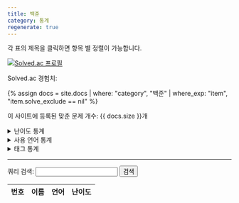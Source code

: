 ```yaml
---
title: 백준
category: 통계
regenerate: true
---
```


<script>
    var diffs = [
        "bronze",
        "silver",
        "gold",
        "platinum",
        "diamond",
        "ruby"
    ];
    var diff_names = [
        "Bronze",
        "Silver",
        "Gold",
        "Platinum",
        "Diamond",
        "Ruby"
    ];
    var roman = ["V", "IV", "III", "II", "I"];

    //if (document.location.href.indexOf("orb-h.github.io") > -1) {
        window.onload = async function(){
            // difficulty
            var diff_data = await(await fetch("https://api.solved.ac/v2/users/problem_stats.json?id=orb_h")).json();
            var prob_diff = document.getElementById("prob_diff").children[1];

            diff_data = diff_data.result;

            for(i = 0; i < diff_data.length; i++){
                var row = prob_diff.insertRow(-1);
                var data = diff_data[i];

                if(diff_data[i].level === 0){
                    row.insertCell(-1).innerHTML = '<div class="diff_unrated"><span style="display:none;">41</span>&#65311; Unrated</div>';
                }else{
                    row.insertCell(-1).innerHTML = '<div class="diff_' + diffs[Math.floor((data.level - 1) / 5)] + '"><span style="display:none;">' + (41 - diff_data[i].level) + '</span> ' + String.fromCharCode(9311 + (5 - ((data.level - 1) % 5))) + ' ' + diff_names[Math.floor((data.level - 1) / 5)] + ' ' + roman[(data.level - 1) % 5]; + '</div>';
                }
                row.insertCell(-1).innerHTML = diff_data[i].problems;
                row.insertCell(-1).innerHTML = diff_data[i].solved;
                row.insertCell(-1).innerHTML = diff_data[i].solved_exp_sum;
            }

            // exp
            var user_data = await(await fetch("https://api.solved.ac/v2/users/show.json?id=orb_h")).json();
            user_data = user_data.result.user[0];
            var exp = user_data.exp;
            var tier = 0;
            var exp_std = [0, 9590, 23030, 42110, 69590, 109430, 182155, 289055, 447280, 683030, 1036655, 1675295, 2639645, 4100615, 6321305, 10866705, 16048125, 24001635, 36250035, 55173795, 84505965, 130116585, 201274515, 312629175, 487455975, 854592255, 1434667575, 2354086975, 3815963815, 6147157375];
            for (i = 0; i < 31; i++) {
                if (exp > exp_std[i]) {
                    tier = i + 1;
                }
            }
            if (tier === 0) {
                document.getElementById("exp_rating").innerHTML = exp + ' / <span class="diff_unrated">Unrated</span>';
            } else {
                document.getElementById("exp_rating").innerHTML = exp + ' / <span class="diff_' + diffs[Math.floor((tier - 1) / 5)] + '">' + diff_names[Math.floor((tier - 1) / 5)] + ' ' + roman[(tier - 1) % 5]; + '</span>';;
            }

            // tag
            var tag_data = await(await fetch("https://api.solved.ac/v2/users/top_tags.json?id=orb_h")).json();
            var prob_tag = document.getElementById("prob_tag").children[1];

            tag_data = tag_data.result;

            for(i = 0; i < tag_data.length; i++){
                var row = prob_tag.insertRow(-1);

                row.insertCell(-1).innerHTML = tag_data[i].full_name_ko;
                row.insertCell(-1).innerHTML = tag_data[i].solved;
                row.insertCell(-1).innerHTML = tag_data[i].solved_exp_sum;
            }
        }
    //}
</script>

각 표의 제목을 클릭하면 항목 별 정렬이 가능합니다.

[![Solved.ac
프로필](http://mazassumnida.wtf/api/v2/generate_badge?boj=orb_h)](https://solved.ac/orb_h)

Solved.ac 경험치: <span id="exp_rating"></span>

{% assign docs = site.docs | where: "category", "백준" | where_exp: "item", "item.solve_exclude == nil" %}

이 사이트에 등록된 맞춘 문제 개수: {{ docs.size }}개

<details>
<summary>난이도 통계</summary>
<table id="prob_diff">
    <thead>
        <tr>
            <th onclick="sortTable(0,'prob_diff')">난이도</th>
            <th onclick="sortTable(1,'prob_diff')" class="num_col">전체 문제 수</th>
            <th onclick="sortTable(2,'prob_diff')" class="num_col">푼 문제 수</th>
            <th onclick="sortTable(3,'prob_diff')" class="num_col">얻은 경험치</th>
        </tr>
    </thead>
    <tbody>
    </tbody>
</table>
</details>

<details>
<summary>사용 언어 통계</summary>
<table id="prob_lang">
    <thead>
        <tr>
            <th onclick="sortTable(0,'prob_lang')">사용 언어</th>
            <th onclick="sortTable(1,'prob_lang')" class="num_col">푼 문제 수</th>
        </tr>
    </thead>
    <tbody>
        {% for lang in site.data.languages %}
        <tr>
            <td class="lang_{{ lang[1].class }}">{{ lang[0] }}</td>
            <td>
            {% assign num = 0 %}
            {% assign new_docs = docs | where_exp: "item", "item.solve_detail != nil" %}
            {% for doc in new_docs %}
            {% for info in doc.solve_detail %}
            {% if info.solve_lang == lang[0] %}
            {% assign num = num | plus: 1 %}
            {% endif %}
            {% endfor %}
            {% endfor %}
            {{ docs | where: "solve_lang", lang[0] | size | plus: num }}
            </td>
        </tr>
        {% endfor %}
    </tbody>
</table>
</details>

<details>
<summary>태그 통계</summary>
<table id="prob_tag">
    <thead>
        <tr>
            <th onclick="sortTable(0,'prob_tag')">태그</th>
            <th onclick="sortTable(1,'prob_tag')" class="num_col">푼 문제 수</th>
            <th onclick="sortTable(2,'prob_tag')" class="num_col">얻은 경험치</th>
        </tr>
    </thead>
    <tbody>
    </tbody>
</table>
</details>

---

쿼리 검색: <input type="text" id="search" /> <button onclick="query_search()">검색</button>

<table id="prob_search">
    <thead>
        <tr>
            <th onclick="sortTable(0,'prob_search')" class="num_col">번호</th>
            <th onclick="sortTable(1,'prob_search')">이름</th>
            <th onclick="sortTable(2,'prob_search')">언어</th>
            <th onclick="sortTable(3,'prob_search')">난이도</th>
        </tr>
    </thead>
    <tbody>
    </tbody>
</table>

<script src="{{ site.baseurl }}/scripts/sort.js" charset="utf-8"></script>
<script src="{{ site.baseurl }}/scripts/nojam_search.js" charset="utf-8"></script>
